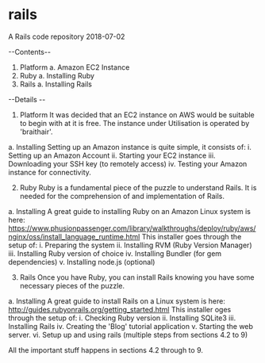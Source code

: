# rails
A Rails code repository
2018-07-02

--Contents--

1. Platform
  a. Amazon EC2 Instance 
2.  Ruby
  a. Installing Ruby
3.  Rails
  a. Installing Rails


--Details --
1. Platform
It was decided that an EC2 instance on AWS would be suitable to begin with at it is free.
The instance under Utilisation is operated by 'braithair'.

  a. Installing
  Setting up an Amazon instance is quite simple, it consists of:
    i.    Setting up an Amazon Account
    ii.   Starting your EC2 instance
    iii.  Downloading your SSH key (to remotely access)
    iv.   Testing your Amazon instance for connectivity.

2. Ruby
Ruby is a fundamental piece of the puzzle to understand Rails. It is needed for the comprehension of and implementation of Rails.

  a. Installing
  A great guide to installing Ruby on an Amazon Linux system is here:       https://www.phusionpassenger.com/library/walkthroughs/deploy/ruby/aws/nginx/oss/install_language_runtime.html
  This installer goes through the setup of:
    i.    Preparing the system
    ii.   Installing RVM (Ruby Version Manager)
    iii.  Installing Ruby version of choice
    iv.   Installing Bundler (for gem dependencies)
    v.    Installing node.js (optional)

3. Rails
Once you have Ruby, you can install Rails knowing you have some necessary pieces of the puzzle.

  a. Installing
  A great guide to install Rails on a Linux system is here:
  http://guides.rubyonrails.org/getting_started.html
  This installer oges through the setup of:
    i.    Checking Ruby version
    ii.   Installing SQLite3
    iii.  Installing Rails
    iv.   Creating the 'Blog' tutorial application
    v.    Starting the web server.
    vi.   Setup up and using rails (multiple steps from sections 4.2 to 9)
    
  All the important stuff happens in sections 4.2 through to 9.
